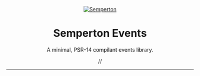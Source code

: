 <div align="center">
<a href="https://github.com/semperton">
<img src="https://avatars0.githubusercontent.com/u/76976189?s=140" alt="Semperton">
</a>
<h1>Semperton Events</h1>
<p>A minimal, PSR-14 compilant events library.</p>
//
</div>

<hr>